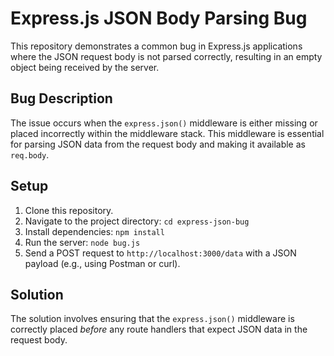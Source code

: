 # Express.js JSON Body Parsing Bug
This repository demonstrates a common bug in Express.js applications where the JSON request body is not parsed correctly, resulting in an empty object being received by the server.

## Bug Description
The issue occurs when the `express.json()` middleware is either missing or placed incorrectly within the middleware stack.  This middleware is essential for parsing JSON data from the request body and making it available as `req.body`.

## Setup
1. Clone this repository.
2. Navigate to the project directory: `cd express-json-bug`
3. Install dependencies: `npm install`
4. Run the server: `node bug.js`
5. Send a POST request to `http://localhost:3000/data` with a JSON payload (e.g., using Postman or curl).

## Solution
The solution involves ensuring that the `express.json()` middleware is correctly placed *before* any route handlers that expect JSON data in the request body.